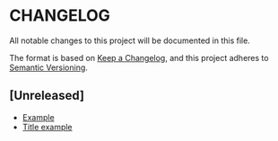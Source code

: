 # CHANGELOG

All notable changes to this project will be documented in this file.

The format is based on [Keep a Changelog](https://keepachangelog.com/en/1.0.0/),
and this project adheres to [Semantic Versioning](https://semver.org/spec/v2.0.0.html).

## [Unreleased]

- [Example](https://wealize.atlassian.net/browse/CQIO-000)
- [Title example](https://wealize.atlassian.net/browse/CQIO-000)
